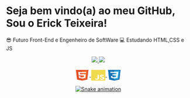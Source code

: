 # Seja bem vindo(a) ao meu GitHub, Sou o Erick Teixeira!
😎 Futuro Front-End e Engenheiro de SoftWare
💻 Estudando HTML,CSS e JS
<div align="center">
  <a href="https://github.com/ErickTeixeira777">
  <img height="160em" src="https://github-readme-stats.vercel.app/api?username=erickteixeira777&show_icons=true&theme=midnight-purple&include_all_commits=true&count_private=true"/>
  <img height="160em" src="https://github-readme-stats.vercel.app/api/top-langs/?username=erickteixeira777&layout=compact&langs_count=7&theme=midnight-purple"/>
</div>
<div  align="center">   
<div style="display: inline_block"><br>
  <img align="center" alt="Erick-HTML" height="30" width="40" src="https://raw.githubusercontent.com/devicons/devicon/master/icons/html5/html5-original.svg">
  <img align="center" alt="Erick-Js" height="30" width="40" src="https://raw.githubusercontent.com/devicons/devicon/master/icons/javascript/javascript-plain.svg">
  <img align="center" alt="Erick-CSS" height="30" width="40" src="https://raw.githubusercontent.com/devicons/devicon/master/icons/css3/css3-original.svg">
 
  ![Snake animation](https://github.com/erickteixeira777/erickteixeira777/blob/output/github-contribution-grid-snake.svg)
  
  </div>
  
  
